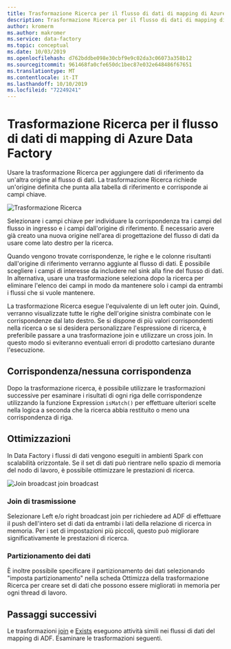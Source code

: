 ```yaml
---
title: Trasformazione Ricerca per il flusso di dati di mapping di Azure Data Factory
description: Trasformazione Ricerca per il flusso di dati di mapping di Azure Data Factory
author: kromerm
ms.author: makromer
ms.service: data-factory
ms.topic: conceptual
ms.date: 10/03/2019
ms.openlocfilehash: d762bddbe098e30cbf9e9c02da3c06073a358b12
ms.sourcegitcommit: 961468fa0cfe650dc1bec87e032e648486f67651
ms.translationtype: MT
ms.contentlocale: it-IT
ms.lasthandoff: 10/10/2019
ms.locfileid: "72249241"
---
```

# <a name="azure-data-factory-mapping-data-flow-lookup-transformation"></a>Trasformazione Ricerca per il flusso di dati di mapping di Azure Data Factory

Usare la trasformazione Ricerca per aggiungere dati di riferimento da un'altra origine al flusso di dati. La trasformazione Ricerca richiede un'origine definita che punta alla tabella di riferimento e corrisponde ai campi chiave.

![Trasformazione Ricerca](media/data-flow/lookup1.png "Ricerca")

Selezionare i campi chiave per individuare la corrispondenza tra i campi del flusso in ingresso e i campi dall'origine di riferimento. È necessario avere già creato una nuova origine nell'area di progettazione del flusso di dati da usare come lato destro per la ricerca.

Quando vengono trovate corrispondenze, le righe e le colonne risultanti dall'origine di riferimento verranno aggiunte al flusso di dati. È possibile scegliere i campi di interesse da includere nel sink alla fine del flusso di dati. In alternativa, usare una trasformazione seleziona dopo la ricerca per eliminare l'elenco dei campi in modo da mantenere solo i campi da entrambi i flussi che si vuole mantenere.

La trasformazione Ricerca esegue l'equivalente di un left outer join. Quindi, verranno visualizzate tutte le righe dell'origine sinistra combinate con le corrispondenze dal lato destro. Se si dispone di più valori corrispondenti nella ricerca o se si desidera personalizzare l'espressione di ricerca, è preferibile passare a una trasformazione join e utilizzare un cross join. In questo modo si eviteranno eventuali errori di prodotto cartesiano durante l'esecuzione.

## <a name="match--no-match"></a>Corrispondenza/nessuna corrispondenza

Dopo la trasformazione ricerca, è possibile utilizzare le trasformazioni successive per esaminare i risultati di ogni riga delle corrispondenze utilizzando la funzione Expression `isMatch()` per effettuare ulteriori scelte nella logica a seconda che la ricerca abbia restituito o meno una corrispondenza di riga.

## <a name="optimizations"></a>Ottimizzazioni

In Data Factory i flussi di dati vengono eseguiti in ambienti Spark con scalabilità orizzontale. Se il set di dati può rientrare nello spazio di memoria del nodo di lavoro, è possibile ottimizzare le prestazioni di ricerca.

![](media/data-flow/broadcast.png "Join") broadcast join broadcast

### <a name="broadcast-join"></a>Join di trasmissione

Selezionare Left e/o right broadcast join per richiedere ad ADF di effettuare il push dell'intero set di dati da entrambi i lati della relazione di ricerca in memoria. Per i set di impostazioni più piccoli, questo può migliorare significativamente le prestazioni di ricerca.

### <a name="data-partitioning"></a>Partizionamento dei dati

È inoltre possibile specificare il partizionamento dei dati selezionando "imposta partizionamento" nella scheda Ottimizza della trasformazione Ricerca per creare set di dati che possono essere migliorati in memoria per ogni thread di lavoro.

## <a name="next-steps"></a>Passaggi successivi

Le trasformazioni [join](data-flow-join.md) e [Exists](data-flow-exists.md) eseguono attività simili nei flussi di dati del mapping di ADF. Esaminare le trasformazioni seguenti.
